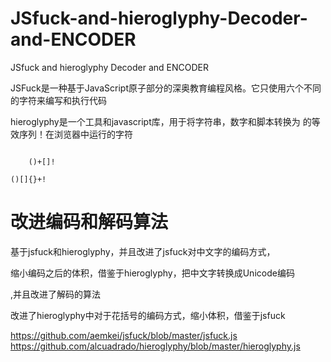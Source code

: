 # JSfuck-and-hieroglyphy-Decoder-and-ENCODER
JSfuck and hieroglyphy Decoder and  ENCODER

JSFuck是一种基于JavaScript原子部分的深奥教育编程风格。它只使用六个不同的字符来编写和执行代码

hieroglyphy是一个工具和javascript库，用于将字符串，数字和脚本转换为 的等效序列！在浏览器中运行的字符

<code>
    ()+[]!
</code>

    

<code>
()[]{}+!
</code>

# 改进编码和解码算法

基于jsfuck和hieroglyphy，并且改进了jsfuck对中文字的编码方式，

缩小编码之后的体积，借鉴于hieroglyphy，把中文字转换成Unicode编码

,并且改进了解码的算法

改进了hieroglyphy中对于花括号的编码方式，缩小体积，借鉴于jsfuck

<a href="https://github.com/aemkei/jsfuck/blob/master/jsfuck.js">https://github.com/aemkei/jsfuck/blob/master/jsfuck.js
        </a>
    <a
        href="https://github.com/alcuadrado/hieroglyphy/blob/master/hieroglyphy.js">https://github.com/alcuadrado/hieroglyphy/blob/master/hieroglyphy.js</a>
